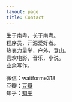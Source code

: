 ```yaml
---
layout: page
title: Contact
---
```


生于南粤，长于南粤。    
程序员，开源爱好者。    
热衷力量举，户外，登山。        
喜欢电影，音乐，小说。  
业余写作。    


微信：waitforme318  
豆瓣：[豆瓣](https://www.douban.com/people/PYnowhereman/)  
知乎：[知乎](https://www.zhihu.com/people/yang-nowhere-Razor/activities)
